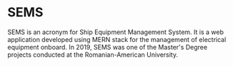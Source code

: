 # SEMS
SEMS is an acronym for Ship Equipment Management System. It is a web application developed using MERN stack for the management of electrical equipment onboard.  In 2019, SEMS was one of the Master's Degree projects conducted at the Romanian-American University. 
